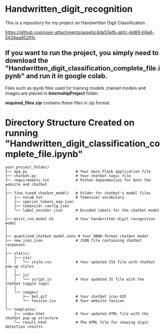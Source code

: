 # Handwritten_digit_recognition
This is a repository for my project on Handwritten Digit Classification .

https://github.com/user-attachments/assets/4da53efb-abfc-4d69-b9a6-5434aad5291c

## If you want to run the project, you simply need to download the **"Handwritten_digit_classification_complete_file.ipynb"** and run it in google colab.
Files such as ipynb files used for training models ,trained models and images are placed in **InternshipProject** folder. 

**required_files.zip** contains these files in zip format.   

# Directory Structure Created on running **"Handwritten_digit_classification_complete_file.ipynb"**
```
your_project_folder/
├── app.py                      # Your main Flask application file
├── chatbot.py                  # Your chatbot logic file
├── requirements.txt            # Python dependencies for both the website and chatbot
│
├── fine_tuned_chatbot_model/   # Folder for chatbot's model files
│   ├── vocab.txt               # Tokenizer vocabulary
│   ├── special_tokens_map.json
│   ├── tokenizer_config.json
│   └── label_encoder.json      # Encoded labels for the chatbot model
│
├── mnist_cnn_model.h5          # Your handwritten digit recognition model
│   
│
├── quantized_chatbot_model.onnx # Your ONNX-format chatbot model
├── new_json.json               # JSON file containing chatbot responses
│
├── static/
│   ├── css/
│   │   └── style.css           # Your updated CSS file with chatbot pop-up styles
│   │
│   ├── js/
│   │   └── script.js           # Your updated JS file with the chatbot toggle logic
│   │
│   └── images/
│       ├── bot.gif             # Your chatbot icon GIF
│       └── favicon.ico         # Your website favicon
│
└── templates/
    ├── index.html              # Your updated HTML file with the chatbot pop-up structure
    └── result.html             # The HTML file for showing digit detection results
```
